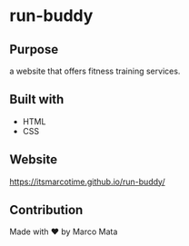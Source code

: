 # run-buddy

## Purpose
a website that offers fitness training services.

## Built with
* HTML
* CSS

## Website
https://itsmarcotime.github.io/run-buddy/

## Contribution
Made with ❤️ by Marco Mata




